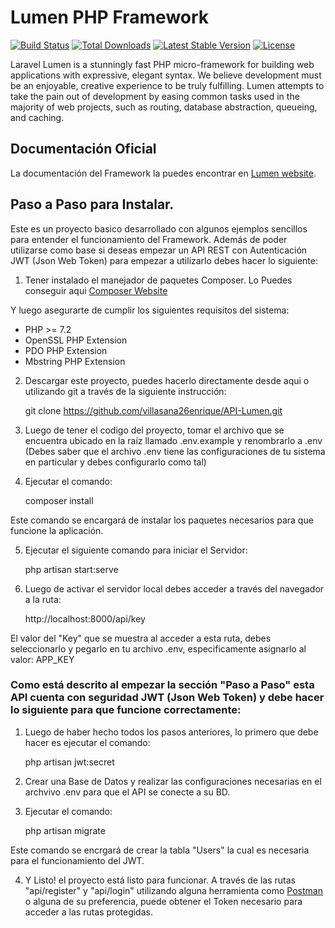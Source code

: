 # Lumen PHP Framework

[![Build Status](https://travis-ci.org/laravel/lumen-framework.svg)](https://travis-ci.org/laravel/lumen-framework)
[![Total Downloads](https://poser.pugx.org/laravel/lumen-framework/d/total.svg)](https://packagist.org/packages/laravel/lumen-framework)
[![Latest Stable Version](https://poser.pugx.org/laravel/lumen-framework/v/stable.svg)](https://packagist.org/packages/laravel/lumen-framework)
[![License](https://poser.pugx.org/laravel/lumen-framework/license.svg)](https://packagist.org/packages/laravel/lumen-framework)

Laravel Lumen is a stunningly fast PHP micro-framework for building web applications with expressive, elegant syntax. We believe development must be an enjoyable, creative experience to be truly fulfilling. Lumen attempts to take the pain out of development by easing common tasks used in the majority of web projects, such as routing, database abstraction, queueing, and caching.

## Documentación Oficial

La documentación del Framework la puedes encontrar en [Lumen website](https://lumen.laravel.com/docs).

## Paso a Paso para Instalar.
Este es un proyecto basico desarrollado con algunos ejemplos sencillos para entender el funcionamiento del Framework. Además de poder utilizarse como base si deseas empezar un API REST con Autenticación JWT (Json Web Token) para empezar a utilizarlo debes hacer lo siguiente:

1. Tener instalado el manejador de paquetes Composer. Lo Puedes conseguir aqui [Composer Website](https://getcomposer.org)

Y luego asegurarte de cumplir los siguientes requisitos del sistema:

* PHP >= 7.2
* OpenSSL PHP Extension
* PDO PHP Extension
* Mbstring PHP Extension

2. Descargar este proyecto, puedes hacerlo directamente desde aqui o utilizando git a través de la siguiente instrucción:

    git clone https://github.com/villasana26enrique/API-Lumen.git

3. Luego de tener el codigo del proyecto, tomar el archivo que se encuentra ubicado en la raíz llamado .env.example y renombrarlo a .env (Debes saber que el archivo .env tiene las configuraciones de tu sistema en particular y debes configurarlo como tal)

4. Ejecutar el comando: 

    composer install
    
Este comando se encargará de instalar los paquetes necesarios para que funcione la aplicación.

5. Ejecutar el siguiente comando para iniciar el Servidor:

    php artisan start:serve

6. Luego de activar el servidor local debes acceder a través del navegador a la ruta:

    http://localhost:8000/api/key
    
El valor del "Key" que se muestra al acceder a esta ruta, debes seleccionarlo y pegarlo en tu archivo .env, especificamente asignarlo al valor: APP_KEY

### Como está descrito al empezar la sección "Paso a Paso" esta API cuenta con seguridad JWT (Json Web Token) y debe hacer lo siguiente para que funcione correctamente: 

1. Luego de haber hecho todos los pasos anteriores, lo primero que debe hacer es ejecutar el comando:

    php artisan jwt:secret

2. Crear una Base de Datos y realizar las configuraciones necesarias en el archvivo .env para que el API se conecte a su BD.

3. Ejecutar el comando:

    php artisan migrate
    
Este comando se encrgará de crear la tabla "Users" la cual es necesaria para el funcionamiento del JWT.

4. Y Listo! el proyecto está listo para funcionar. A través de las rutas "api/register" y "api/login" utilizando alguna herramienta como [Postman](https://www.postman.com) o alguna de su preferencia, puede obtener el Token necesario para acceder a las rutas protegidas.
